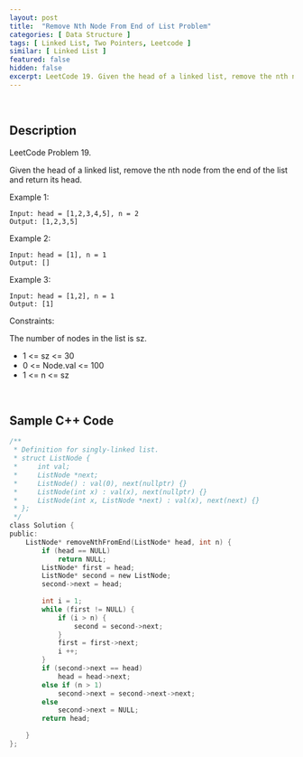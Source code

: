 ```yaml
---
layout: post
title:  "Remove Nth Node From End of List Problem"
categories: [ Data Structure ]
tags: [ Linked List, Two Pointers, Leetcode ]
similar: [ Linked List ]
featured: false
hidden: false
excerpt: LeetCode 19. Given the head of a linked list, remove the nth node from the end of the list and return its head.
---
```


<br />

## Description

LeetCode Problem 19. 

Given the head of a linked list, remove the nth node from the end of the list and return its head.

 

Example 1:
```
Input: head = [1,2,3,4,5], n = 2
Output: [1,2,3,5]
```

Example 2:
```
Input: head = [1], n = 1
Output: []
```

Example 3:
```
Input: head = [1,2], n = 1
Output: [1]
```

Constraints:

The number of nodes in the list is sz.
* 1 <= sz <= 30
* 0 <= Node.val <= 100
* 1 <= n <= sz

<br />

## Sample C++ Code


```c
/**
 * Definition for singly-linked list.
 * struct ListNode {
 *     int val;
 *     ListNode *next;
 *     ListNode() : val(0), next(nullptr) {}
 *     ListNode(int x) : val(x), next(nullptr) {}
 *     ListNode(int x, ListNode *next) : val(x), next(next) {}
 * };
 */
class Solution {
public:
    ListNode* removeNthFromEnd(ListNode* head, int n) {
        if (head == NULL) 
            return NULL;
        ListNode* first = head;
        ListNode* second = new ListNode;
        second->next = head;
        
        int i = 1;
        while (first != NULL) {
            if (i > n) {
                second = second->next;
            }
            first = first->next;
            i ++;
        }
        if (second->next == head)
            head = head->next;
        else if (n > 1)
            second->next = second->next->next;
        else 
            second->next = NULL;
        return head;
        
    }
};
```
